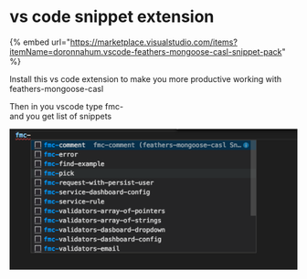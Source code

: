 # vs code snippet extension

{% embed url="https://marketplace.visualstudio.com/items?itemName=doronnahum.vscode-feathers-mongoose-casl-snippet-pack" %}

Install this vs code extension to make you more productive working with feathers-mongoose-casl  
  
Then in you vscode type fmc-  
and you get list of snippets  


![](../.gitbook/assets/screen-shot-2019-07-02-at-14.48.06.png)

